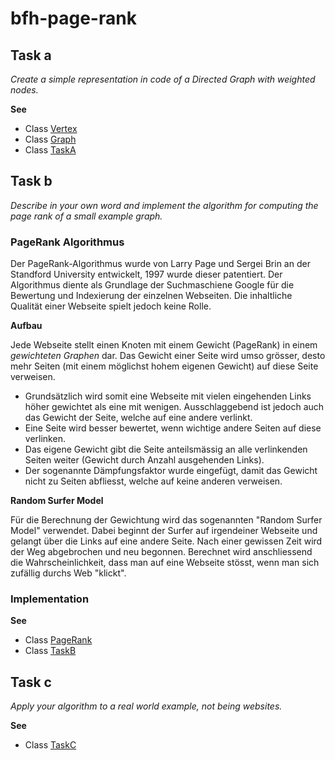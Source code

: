 # bfh-page-rank

## Task a

*Create a simple representation in code of a Directed Graph with weighted nodes.*

**See**
* Class [Vertex](page-rank-fuhrj2/src/main/java/Vertex.java)
* Class [Graph](page-rank-fuhrj2/src/main/java/Graph.java)
* Class [TaskA](page-rank-fuhrj2/src/main/java/TaskA.java)

## Task b

*Describe in your own word and implement the algorithm for computing the page rank of a small example graph.*

### PageRank Algorithmus
Der PageRank-Algorithmus wurde von Larry Page und Sergei Brin an der Standford University entwickelt, 1997 wurde dieser patentiert. Der Algorithmus diente als Grundlage der Suchmaschiene Google für die Bewertung und Indexierung der einzelnen Webseiten. Die inhaltliche Qualität einer Webseite spielt jedoch keine Rolle.

**Aufbau**

Jede Webseite stellt einen Knoten mit einem Gewicht (PageRank) in einem *gewichteten Graphen* dar. Das Gewicht einer Seite wird umso grösser, desto mehr Seiten (mit einem möglichst hohem eigenen Gewicht) auf diese Seite verweisen. 
* Grundsätzlich wird somit eine Webseite mit vielen eingehenden Links höher gewichtet als eine mit wenigen. Ausschlaggebend ist jedoch auch das Gewicht der Seite, welche auf eine andere verlinkt. 
* Eine Seite wird besser bewertet, wenn wichtige andere Seiten auf diese verlinken.
* Das eigene Gewicht gibt die Seite anteilsmässig an alle verlinkenden Seiten weiter (Gewicht durch Anzahl ausgehenden Links).
* Der sogenannte Dämpfungsfaktor wurde eingefügt, damit das Gewicht nicht zu Seiten abfliesst, welche auf keine anderen verweisen.

**Random Surfer Model**

Für die Berechnung der Gewichtung wird das sogenannten "Random Surfer Model" verwendet. Dabei beginnt der Surfer auf irgendeiner Webseite und gelangt über die Links auf eine andere Seite. Nach einer gewissen Zeit wird der Weg abgebrochen und neu begonnen. 
Berechnet wird anschliessend die Wahrscheinlichkeit, dass man auf eine Webseite stösst, wenn man sich zufällig durchs Web "klickt".

### Implementation

**See**
* Class [PageRank](page-rank-fuhrj2/src/main/java/PageRank.java)
* Class [TaskB](page-rank-fuhrj2/src/main/java/TaskB.java)

## Task c

*Apply your algorithm to a real world example, not being websites.*

**See**
* Class [TaskC](page-rank-fuhrj2/src/main/java/TaskC.java)
